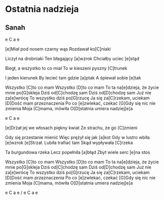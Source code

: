 # Ostatnia nadzieja
## Sanah


e C a e

[e]Miał pod nosem czarny wąs
Rozdawał ko[C]niaki

Liczył na drobniaki
Ten błagający [a]wzrok
Chciałby uciec [e]stąd

Biegł, a wszystko to co miał
To w kieszeni pyszny [C]trunek

I jeden kierunek
By lecieć tam gdzie [a]ptak
A śpiewał sobie [e]tak

Wszystko [C]to co mam
Wszystko [D]to co mam
To ta na[e]dzieja, że życie mnie po[G]skleja
Dziś od[C]chodzę sam
Dziś od[D]chodzę sam
Już nie za[e]wrócę
To wszystko dziś po[G]rzucę
Ja się za[C]rzekam, uciekam
[D]Dość mam przeznaczenia
Po co [e]zwlekać, czekać
[G]Gdy się nic nie zmienia
Moja [C]mama, mówiła
O[D]statnia umiera nadziej[e]a

e C a e

[e]Drżał jej we włosach piękny kwiat
Ze strachu, że go [C]zmieni

Gdy się przestanie mienić
Więc prężył się jak [a]kot
Gdy w lustro wbiła [e]wzrok
[e]Strzał. Lubiła trafiać tam
Skąd wypływała [C]rzeka

Ta burgundowa rzeka
Lecz popełniła [a]błąd
Zbyt wiele serc [e]na stos

Wszystko [C]to co mam
Wszystko [D]to co mam
To ta na[e]dzieja, że życie mnie po[G]skleja
Dziś od[C]chodzę sam
Dziś od[D]chodzę sam
Już nie za[e]wrócę
To wszystko dziś po[G]rzucę
Ja się za[C]rzekam, uciekam
[D]Dość mam przeznaczenia
Po co [e]zwlekać, czekać
[G]Gdy się nic nie zmienia
Moja [C]mama, mówiła
O[D]statnia umiera nadziej[e]a

e C a e / e C a e


